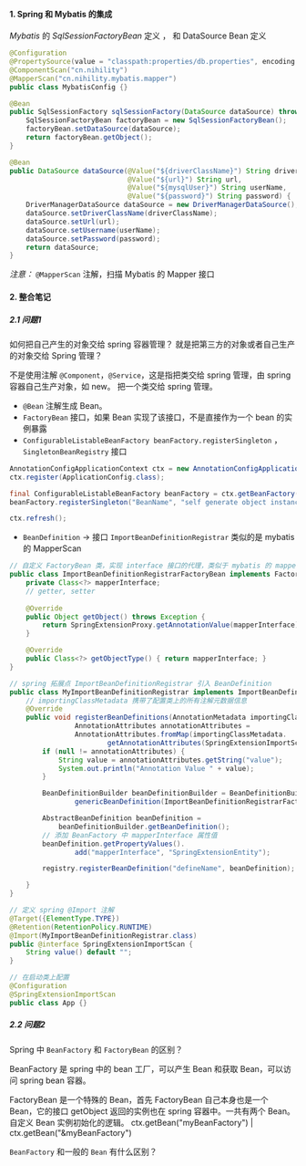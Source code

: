 #### 1. Spring 和 Mybatis 的集成

*Mybatis* 的 *SqlSessionFactoryBean* 定义 ， 和 DataSource Bean 定义

```java
@Configuration
@PropertySource(value = "classpath:properties/db.properties", encoding = "UTF-8")
@ComponentScan("cn.nihility")
@MapperScan("cn.nihility.mybatis.mapper")
public class MybatisConfig {}

@Bean
public SqlSessionFactory sqlSessionFactory(DataSource dataSource) throws Exception {
    SqlSessionFactoryBean factoryBean = new SqlSessionFactoryBean();
    factoryBean.setDataSource(dataSource);
    return factoryBean.getObject();
}

@Bean
public DataSource dataSource(@Value("${driverClassName}") String driverClassName,
                             @Value("${url}") String url,
                             @Value("${mysqlUser}") String userName,
                             @Value("${password}") String password) {
    DriverManagerDataSource dataSource = new DriverManagerDataSource();
    dataSource.setDriverClassName(driverClassName);
    dataSource.setUrl(url);
    dataSource.setUsername(userName);
    dataSource.setPassword(password);
    return dataSource;
}
```

*注意：*
`@MapperScan` 注解，扫描 Mybatis 的 Mapper 接口

#### 2. 整合笔记

##### 2.1 问题1

如何把自己产生的对象交给 spring 容器管理？
就是把第三方的对象或者自己生产的对象交给 Spring 管理？

不是使用注解 `@Component`，`@Service`，这是指把类交给 spring 管理，由 spring 容器自己生产对象，如 new。
把一个类交给 spring 管理。

- `@Bean` 注解生成 Bean。
- `FactoryBean` 接口，如果 Bean 实现了该接口，不是直接作为一个 bean 的实例暴露
- `ConfigurableListableBeanFactory beanFactory.registerSingleton` ， `SingletonBeanRegistry` 接口

```java
AnnotationConfigApplicationContext ctx = new AnnotationConfigApplicationContext();
ctx.register(ApplicationConfig.class);

final ConfigurableListableBeanFactory beanFactory = ctx.getBeanFactory();
beanFactory.registerSingleton("BeanName", "self generate object instance.");

ctx.refresh();
```

- `BeanDefinition` -> 接口 `ImportBeanDefinitionRegistrar`
  类似的是 mybatis 的 MapperScan

```java
// 自定义 FactoryBean 类，实现 interface 接口的代理，类似于 mybatis 的 mapper
public class ImportBeanDefinitionRegistrarFactoryBean implements FactoryBean {
    private Class<?> mapperInterface;
	// getter, setter
    
    @Override
    public Object getObject() throws Exception {
        return SpringExtensionProxy.getAnnotationValue(mapperInterface);
    }

    @Override
    public Class<?> getObjectType() { return mapperInterface; }
}

// spring 拓展点 ImportBeanDefinitionRegistrar 引入 BeanDefinition
public class MyImportBeanDefinitionRegistrar implements ImportBeanDefinitionRegistrar {
    // importingClassMetadata 携带了配置类上的所有注解元数据信息
    @Override
    public void registerBeanDefinitions(AnnotationMetadata importingClassMetadata, BeanDefinitionRegistry registry) {
                AnnotationAttributes annotationAttributes =
                AnnotationAttributes.fromMap(importingClassMetadata.
                        getAnnotationAttributes(SpringExtensionImportScan.class.getName()));
        if (null != annotationAttributes) {
            String value = annotationAttributes.getString("value");
            System.out.println("Annotation Value " + value);
        }

		BeanDefinitionBuilder beanDefinitionBuilder = BeanDefinitionBuilder.
                genericBeanDefinition(ImportBeanDefinitionRegistrarFactoryBean.class);

        AbstractBeanDefinition beanDefinition = 
            beanDefinitionBuilder.getBeanDefinition();
        // 添加 BeanFactory 中 mapperInterface 属性值
        beanDefinition.getPropertyValues().
                add("mapperInterface", "SpringExtensionEntity");

        registry.registerBeanDefinition("defineName", beanDefinition);

    }
}

// 定义 spring @Import 注解
@Target({ElementType.TYPE})
@Retention(RetentionPolicy.RUNTIME)
@Import(MyImportBeanDefinitionRegistrar.class)
public @interface SpringExtensionImportScan {
    String value() default "";
}

// 在启动类上配置
@Configuration
@SpringExtensionImportScan
public class App {}
```



##### 2.2 问题2

Spring 中 `BeanFactory` 和 `FactoryBean` 的区别？

BeanFactory 是 spring 中的 bean 工厂，可以产生 Bean 和获取 Bean，可以访问 spring bean 容器。

FactoryBean 是一个特殊的 Bean，首先 FactoryBean 自己本身也是一个 Bean，它的接口 getObject 返回的实例也在 spring 容器中。一共有两个 Bean。自定义 Bean 实例初始化的逻辑。
ctx.getBean("myBeanFactory") | ctx.getBean("&myBeanFactory")

`BeanFactory` 和一般的 `Bean` 有什么区别？

